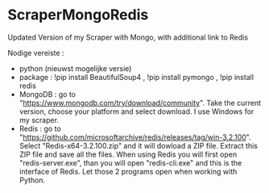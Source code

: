# ScraperMongoRedis
Updated Version of my Scraper with Mongo, with additional link to Redis

Nodige vereiste : 
- python (nieuwst mogelijke versie)
- package : !pip install BeautifulSoup4 , !pip install pymongo , !pip install redis
- MongoDB : go to "https://www.mongodb.com/try/download/community". Take the current version, choose your platform and select download. I use Windows for my scraper.
- Redis : go to "https://github.com/microsoftarchive/redis/releases/tag/win-3.2.100". Select "Redis-x64-3.2.100.zip" and it will dowload a ZIP file. Extract this ZIP file and save all the files. When using Redis you will first open "redis-server.exe", than you will open "redis-cli.exe" and this is the interface of Redis. Let those 2 programs open when working with Python. 
